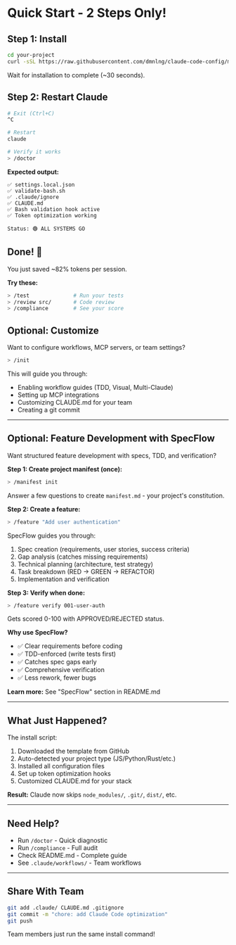# Quick Start - 2 Steps Only!

## Step 1: Install

```bash
cd your-project
curl -sSL https://raw.githubusercontent.com/dmnlng/claude-code-config/main/install.sh | bash
```

Wait for installation to complete (~30 seconds).

## Step 2: Restart Claude

```bash
# Exit (Ctrl+C)
^C

# Restart
claude

# Verify it works
> /doctor
```

**Expected output:**
```
✅ settings.local.json
✅ validate-bash.sh
✅ .claude/ignore
✅ CLAUDE.md
✅ Bash validation hook active
✅ Token optimization working

Status: 🟢 ALL SYSTEMS GO
```

## Done! 🎉

You just saved ~82% tokens per session.

**Try these:**
```bash
> /test              # Run your tests
> /review src/       # Code review
> /compliance        # See your score
```

## Optional: Customize

Want to configure workflows, MCP servers, or team settings?

```bash
> /init
```

This will guide you through:
- Enabling workflow guides (TDD, Visual, Multi-Claude)
- Setting up MCP integrations
- Customizing CLAUDE.md for your team
- Creating a git commit

---

## Optional: Feature Development with SpecFlow

Want structured feature development with specs, TDD, and verification?

**Step 1: Create project manifest (once):**
```bash
> /manifest init
```

Answer a few questions to create `manifest.md` - your project's constitution.

**Step 2: Create a feature:**
```bash
> /feature "Add user authentication"
```

SpecFlow guides you through:
1. Spec creation (requirements, user stories, success criteria)
2. Gap analysis (catches missing requirements)
3. Technical planning (architecture, test strategy)
4. Task breakdown (RED → GREEN → REFACTOR)
5. Implementation and verification

**Step 3: Verify when done:**
```bash
> /feature verify 001-user-auth
```

Gets scored 0-100 with APPROVED/REJECTED status.

**Why use SpecFlow?**
- ✅ Clear requirements before coding
- ✅ TDD-enforced (write tests first)
- ✅ Catches spec gaps early
- ✅ Comprehensive verification
- ✅ Less rework, fewer bugs

**Learn more:** See "SpecFlow" section in README.md

---

## What Just Happened?

The install script:
1. Downloaded the template from GitHub
2. Auto-detected your project type (JS/Python/Rust/etc.)
3. Installed all configuration files
4. Set up token optimization hooks
5. Customized CLAUDE.md for your stack

**Result:** Claude now skips `node_modules/`, `.git/`, `dist/`, etc.

---

## Need Help?

- Run `/doctor` - Quick diagnostic
- Run `/compliance` - Full audit
- Check README.md - Complete guide
- See `.claude/workflows/` - Team workflows

---

## Share With Team

```bash
git add .claude/ CLAUDE.md .gitignore
git commit -m "chore: add Claude Code optimization"
git push
```

Team members just run the same install command!
